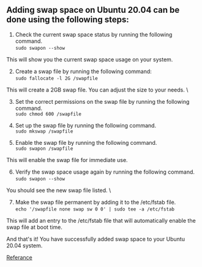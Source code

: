 ## Adding swap space on Ubuntu 20.04 can be done using the following steps:

1. Check the current swap space status by running the following command. \
`sudo swapon --show`

This will show you the current swap space usage on your system.

2. Create a swap file by running the following command: \
`sudo fallocate -l 2G /swapfile`

This will create a 2GB swap file. You can adjust the size to your needs. \

3. Set the correct permissions on the swap file by running the following command. \
`sudo chmod 600 /swapfile`

4. Set up the swap file by running the following command. \
`sudo mkswap /swapfile`

5. Enable the swap file by running the following command. \
`sudo swapon /swapfile`

This will enable the swap file for immediate use.

6. Verify the swap space usage again by running the following command. \
`sudo swapon --show`

You should see the new swap file listed. \

7. Make the swap file permanent by adding it to the /etc/fstab file. \
`echo '/swapfile none swap sw 0 0' | sudo tee -a /etc/fstab`

This will add an entry to the /etc/fstab file that will automatically enable the swap file at boot time.

And that's it! You have successfully added swap space to your Ubuntu 20.04 system.

[Referance](https://www.digitalocean.com/community/tutorials/how-to-add-swap-space-on-ubuntu-20-04)

